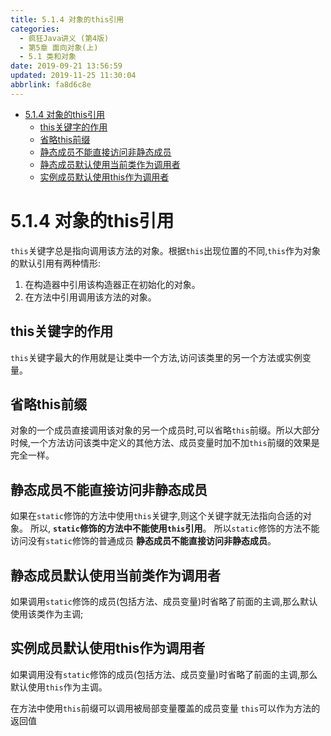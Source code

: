 ```yaml
---
title: 5.1.4 对象的this引用
categories: 
  - 疯狂Java讲义 (第4版)
  - 第5章 面向对象(上)
  - 5.1 类和对象
date: 2019-09-21 13:56:59
updated: 2019-11-25 11:30:04
abbrlink: fa8d6c8e
---
```

<div id='my_toc'>

- [5.1.4 对象的this引用](/JavaReadingNotes/fa8d6c8e/#5-1-4-对象的this引用)
    - [this关键字的作用](/JavaReadingNotes/fa8d6c8e/#this关键字的作用)
    - [省略this前缀](/JavaReadingNotes/fa8d6c8e/#省略this前缀)
    - [静态成员不能直接访问非静态成员](/JavaReadingNotes/fa8d6c8e/#静态成员不能直接访问非静态成员)
    - [静态成员默认使用当前类作为调用者](/JavaReadingNotes/fa8d6c8e/#静态成员默认使用当前类作为调用者)
    - [实例成员默认使用this作为调用者](/JavaReadingNotes/fa8d6c8e/#实例成员默认使用this作为调用者)

</div>
<!--more-->
<script>if (navigator.platform.toLowerCase() == 'win32'){document.getElementById('my_toc').style.display = 'none';}</script>

<!--end-->
<!--SSTStart-->
# 5.1.4 对象的this引用 #
`this`关键字总是指向调用该方法的对象。根据`this`出现位置的不同,`this`作为对象的默认引用有两种情形:
1. 在构造器中引用该构造器正在初始化的对象。
2. 在方法中引用调用该方法的对象。

## this关键字的作用 ##
`this`关键字最大的作用就是让类中一个方法,访问该类里的另一个方法或实例变量。
## 省略this前缀 ##
对象的一个成员直接调用该对象的另一个成员时,可以省略`this`前缀。所以大部分时候,一个方法访问该类中定义的其他方法、成员变量时加不加`this`前缀的效果是完全一样。
## 静态成员不能直接访问非静态成员 ##
如果在`static`修饰的方法中使用`this`关键字,则这个关键字就无法指向合适的对象。
所以, **`static`修饰的方法中不能使用`this`引用**。
所以`static`修饰的方法不能访问没有`static`修饰的普通成员
**静态成员不能直接访问非静态成员**。

## 静态成员默认使用当前类作为调用者 ##
如果调用`static`修饰的成员(包括方法、成员变量)时省略了前面的主调,那么默认使用该类作为主调;
## 实例成员默认使用this作为调用者 ##
如果调用没有`static`修饰的成员(包括方法、成员变量)时省略了前面的主调,那么默认使用`this`作为主调。

在方法中使用`this`前缀可以调用被局部变量覆盖的成员变量
`this`可以作为方法的返回值
<!--SSTStop-->

